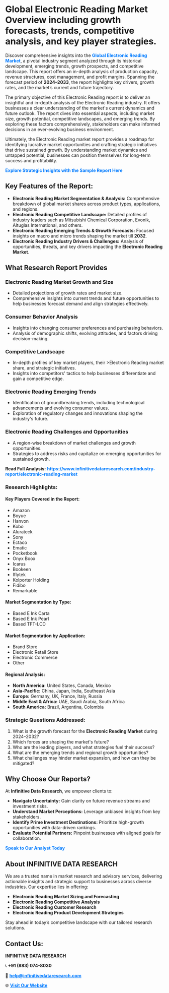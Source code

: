 <h1>Global Electronic Reading Market Overview including growth forecasts, trends, competitive analysis, and key player strategies.</h1>
<p>
Discover comprehensive insights into the 
<a href="https://www.infinitivedataresearch.com/industry-report/electronic-reading-market" rel="dofollow" style="color: #007BFF; text-decoration: none;"><strong>Global Electronic Reading Market</strong></a>, a pivotal industry segment analyzed through its historical development, emerging trends, growth prospects, and competitive landscape. This report offers an in-depth analysis of production capacity, revenue structures, cost management, and profit margins. Spanning the forecast period of <strong>2024–2033</strong>, the report highlights key drivers, growth rates, and the market’s current and future trajectory.
</p>
<p>
The primary objective of this Electronic Reading report is to deliver an insightful and in-depth analysis of the Electronic Reading industry. It offers businesses a clear understanding of the market's current dynamics and future outlook. The report dives into essential aspects, including market size, growth potential, competitive landscapes, and emerging trends. By exploring these factors comprehensively, stakeholders can make informed decisions in an ever-evolving business environment.
</p>
<p>
Ultimately, the Electronic Reading market report provides a roadmap for identifying lucrative market opportunities and crafting strategic initiatives that drive sustained growth. By understanding market dynamics and untapped potential, businesses can position themselves for long-term success and profitability.
</p>
<p>
<a href="https://www.infinitivedataresearch.com/request-sample/reportId=106799" style="color: #007BFF; text-decoration: none;"><strong>Explore Strategic Insights with the Sample Report Here</strong></a>
</p>

<h2>Key Features of the Report:</h2>
<ul>
<li><strong>Electronic Reading Market Segmentation & Analysis:</strong> Comprehensive breakdown of global market shares across product types, applications, and regions.</li>
<li><strong>Electronic Reading Competitive Landscape:</strong> Detailed profiles of industry leaders such as Mitsubishi Chemical Corporation, Evonik, Altuglas International, and others.</li>
<li><strong>Electronic Reading Emerging Trends & Growth Forecasts:</strong> Focused insights on macro and micro trends shaping the market till <strong>2032</strong>.</li>
<li><strong>Electronic Reading Industry Drivers & Challenges:</strong> Analysis of opportunities, threats, and key drivers impacting the <strong>Electronic Reading Market</strong>.</li>
</ul>

<h2>What Research Report Provides</h2>
<h3>Electronic Reading Market Growth and Size</h3>
<ul>
<li>Detailed projections of growth rates and market size.</li>
<li>Comprehensive insights into current trends and future opportunities to help businesses forecast demand and align strategies effectively.</li>
</ul>

<h3>Consumer Behavior Analysis</h3>
<ul>
<li>Insights into changing consumer preferences and purchasing behaviors.</li>
<li>Analysis of demographic shifts, evolving attitudes, and factors driving decision-making.</li>
</ul>

<h3>Competitive Landscape</h3>
<ul>
<li>In-depth profiles of key market players, their >Electronic Reading market share, and strategic initiatives.</li>
<li>Insights into competitors' tactics to help businesses differentiate and gain a competitive edge.</li>
</ul>

<h3>Electronic Reading Emerging Trends</h3>
<ul>
<li>Identification of groundbreaking trends, including technological advancements and evolving consumer values.</li>
<li>Exploration of regulatory changes and innovations shaping the industry's future.</li>
</ul>

<h3>Electronic Reading Challenges and Opportunities</h3>
<ul>
<li>A region-wise breakdown of market challenges and growth opportunities.</li>
<li>Strategies to address risks and capitalize on emerging opportunities for sustained growth.</li>
</ul>
<p><strong>Read Full Analysis:</strong> <a href="https://www.infinitivedataresearch.com/industry-report/electronic-reading-market" rel="dofollow" style="color: #007BFF; text-decoration: none;"><strong>https://www.infinitivedataresearch.com/industry-report/electronic-reading-market</strong></a></p>
<h3>Research Highlights:</h3>
<h4>Key Players Covered in the Report:</h4>
<ul><li>Amazon</li><li>Boyue</li><li>Hanvon</li><li>Kobo</li><li>Alurateck</li><li>Sony</li><li>Ectaco</li><li>Ematic</li><li>Pocketbook</li><li>Onyx Boox</li><li>Icarus</li><li>Bookeen</li><li>Iflytek</li><li>Kolporter Holding</li><li>Fidibo</li><li>Remarkable</li></ul>
<h4>Market Segmentation by Type:</h4>
<ul><li>Based E Ink Carta</li><li>Based E Ink Pearl</li><li>Based TFT-LCD</li></ul>
<h4>Market Segmentation by Application:</h4>
<ul><li>Brand Store</li><li>Electronic Retail Store</li><li>Electronic Commerce</li><li>Other</li></ul>

<h4>Regional Analysis:</h4>
<ul>
<li><strong>North America:</strong> United States, Canada, Mexico</li>
<li><strong>Asia-Pacific:</strong> China, Japan, India, Southeast Asia</li>
<li><strong>Europe:</strong> Germany, UK, France, Italy, Russia</li>
<li><strong>Middle East & Africa:</strong> UAE, Saudi Arabia, South Africa</li>
<li><strong>South America:</strong> Brazil, Argentina, Colombia</li>
</ul>

<h3>Strategic Questions Addressed:</h3>
<ol>
<li>What is the growth forecast for the <strong>Electronic Reading Market</strong> during 2024–2032?</li>
<li>Which forces are shaping the market's future?</li>
<li>Who are the leading players, and what strategies fuel their success?</li>
<li>What are the emerging trends and regional growth opportunities?</li>
<li>What challenges may hinder market expansion, and how can they be mitigated?</li>
</ol>

<h2>Why Choose Our Reports?</h2>
<p>At <strong>Infinitive Data Research</strong>, we empower clients to:</p>
<ul>
<li><strong>Navigate Uncertainty:</strong> Gain clarity on future revenue streams and investment risks.</li>
<li><strong>Understand Market Perceptions:</strong> Leverage unbiased insights from key stakeholders.</li>
<li><strong>Identify Prime Investment Destinations:</strong> Prioritize high-growth opportunities with data-driven rankings.</li>
<li><strong>Evaluate Potential Partners:</strong> Pinpoint businesses with aligned goals for collaboration.</li>
</ul>
<p><a href="https://www.infinitivedataresearch.com/industry-report/electronic-reading-market" rel="dofollow" style="color: #007BFF; text-decoration: none;"><strong>Speak to Our Analyst Today</strong></a></p>

<h2>About INFINITIVE DATA RESEARCH</h2>
<p>We are a trusted name in market research and advisory services, delivering actionable insights and strategic support to businesses across diverse industries. Our expertise lies in offering:</p>
<ul>
<li><strong>Electronic Reading Market Sizing and Forecasting</strong></li>
<li><strong>Electronic Reading Competitive Analysis</strong></li>
<li><strong>Electronic Reading Customer Research</strong></li>
<li><strong>Electronic Reading Product Development Strategies</strong></li>
</ul>
<p>Stay ahead in today’s competitive landscape with our tailored research solutions.</p>

<h2>Contact Us:</h2>
<p><strong>INFINITIVE DATA RESEARCH</strong></p>
<p>📞 <strong>+91 (883) 074-8030</strong></p>
<p>📧 <strong><a href="mailto:help@infinitivedataresearch.com" style="color: #007BFF;">help@infinitivedataresearch.com</a></strong></p>
<p>🌐 <strong><a href="https://www.infinitivedataresearch.com" rel="dofollow" style="color: #007BFF;">Visit Our Website</a></strong></p>